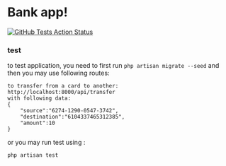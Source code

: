 # Bank app!

[![GitHub Tests Action Status](https://img.shields.io/github/actions/workflow/status/arashrasoulzadeh/ss-test/laravel.yml?branch=master&label=tests&style=flat-square)](https://github.com/arashrasoulzadeh/ss-test/actions?query=workflow%3Alaravel+branch%3Amaster)

### test

to test application, you need to first run `php artisan migrate --seed` and then you may use following routes:
```
to transfer from a card to another:
http://localhost:8000/api/transfer
with following data:
{
    "source":"6274-1290-0547-3742",
    "destination":"6104337465312385",
    "amount":10
}
```
or you may run test using :

```
php artisan test
```
